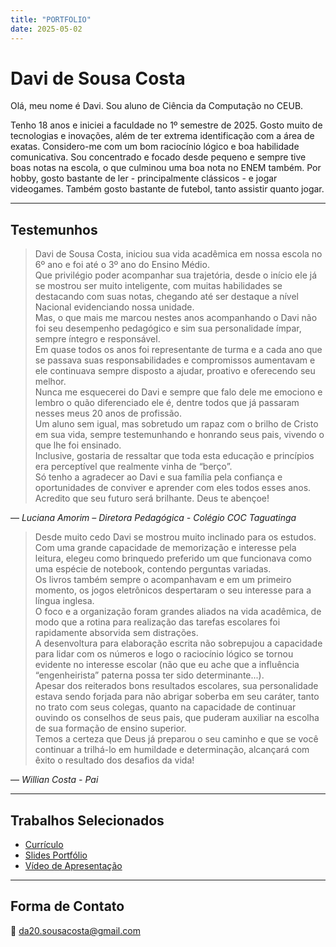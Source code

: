 ```yaml
---
title: "PORTFOLIO"
date: 2025-05-02
---
```


# Davi de Sousa Costa

Olá, meu nome é Davi. Sou aluno de Ciência da Computação no CEUB.

Tenho 18 anos e iniciei a faculdade no 1º semestre de 2025. Gosto muito de tecnologias e inovações, além de ter extrema identificação com a área de exatas. Considero-me com um bom raciocínio lógico e boa habilidade comunicativa. Sou concentrado e focado desde pequeno e sempre tive boas notas na escola, o que culminou uma boa nota no ENEM também. Por hobby, gosto bastante de ler - principalmente clássicos - e jogar videogames. Também gosto bastante de futebol, tanto assistir quanto jogar.

---

## Testemunhos

> Davi de Sousa Costa, iniciou sua vida acadêmica em nossa escola no 6º ano e foi até o 3º ano do Ensino Médio.  
> Que privilégio poder acompanhar sua trajetória, desde o início ele já se mostrou ser muito inteligente, com muitas habilidades se destacando com suas notas, chegando até ser destaque a nível Nacional evidenciando nossa unidade.  
> Mas, o que mais me marcou nestes anos acompanhando o Davi não foi seu desempenho pedagógico e sim sua personalidade ímpar, sempre íntegro e responsável.  
> Em quase todos os anos foi representante de turma e a cada ano que se passava suas responsabilidades e compromissos aumentavam e ele continuava sempre disposto a ajudar, proativo e oferecendo seu melhor.  
> Nunca me esquecerei do Davi e sempre que falo dele me emociono e lembro o quão diferenciado ele é, dentre todos que já passaram nesses meus 20 anos de profissão.  
> Um aluno sem igual, mas sobretudo um rapaz com o brilho de Cristo em sua vida, sempre testemunhando e honrando seus pais, vivendo o que lhe foi ensinado.  
> Inclusive, gostaria de ressaltar que toda esta educação e princípios era perceptível que realmente vinha de “berço”.  
> Só tenho a agradecer ao Davi e sua família pela confiança e oportunidades de conviver e aprender com eles todos esses anos.  
> Acredito que seu futuro será brilhante. Deus te abençoe!

— *Luciana Amorim – Diretora Pedagógica - Colégio COC Taguatinga*

> Desde muito cedo Davi se mostrou muito inclinado para os estudos.  
> Com uma grande capacidade de memorização e interesse pela leitura, elegeu como brinquedo preferido um que funcionava como uma espécie de notebook, contendo perguntas variadas.  
> Os livros também sempre o acompanhavam e em um primeiro momento, os jogos eletrônicos despertaram o seu interesse para a língua inglesa.  
> O foco e a organização foram grandes aliados na vida acadêmica, de modo que a rotina para realização das tarefas escolares foi rapidamente absorvida sem distrações.  
> A desenvoltura para elaboração escrita não sobrepujou a capacidade para lidar com os números e logo o raciocínio lógico se tornou evidente no interesse escolar (não que eu ache que a influência “engenheirista” paterna possa ter sido determinante...).  
> Apesar dos reiterados bons resultados escolares, sua personalidade estava sendo forjada para não abrigar soberba em seu caráter, tanto no trato com seus colegas, quanto na capacidade de continuar ouvindo os conselhos de seus pais, que puderam auxiliar na escolha de sua formação de ensino superior.  
> Temos a certeza que Deus já preparou o seu caminho e que se você continuar a trilhá-lo em humildade e determinação, alcançará com êxito o resultado dos desafios da vida!

— *Willian Costa - Pai*

---

## Trabalhos Selecionados

- [Currículo](https://docs.google.com/document/d/1wFBILW08huaMiGYgwnhxzgZOsHsw79SQWct03nQj9OQ/edit?tab=t.0)
- [Slides Portfólio](https://docs.google.com/presentation/d/1EsisIBcbb8MgYLwO6dZ60jEkzF0lRDZXgk3Vf5taJqw/present?slide=id.p1)
- [Vídeo de Apresentação](https://www.youtube.com/watch?v=mYljkRtqmes)

---

## Forma de Contato

📧 da20.sousacosta@gmail.com
